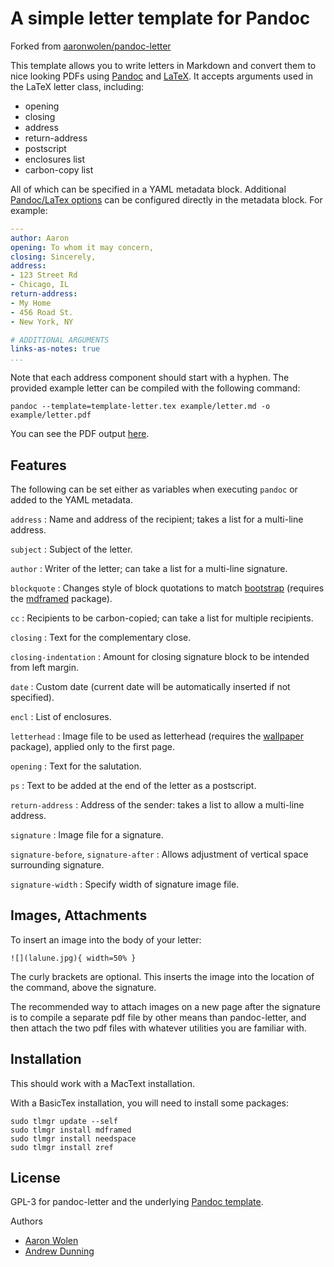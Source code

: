 A simple letter template for Pandoc
===================================

Forked from [aaronwolen/pandoc-letter](https://github.com/aaronwolen/pandoc-letter)

This template allows you to write letters in Markdown and convert them
to nice looking PDFs using [Pandoc][] and [LaTeX][]. It accepts
arguments used in the LaTeX letter class, including:

- opening
- closing
- address
- return-address
- postscript
- enclosures list
- carbon-copy list

All of which can be specified in a YAML metadata block. Additional
[Pandoc/LaTex options][pandoc-latex-variables] can be configured
directly in the metadata block. For example:

```yaml
---
author: Aaron
opening: To whom it may concern,
closing: Sincerely,
address:
- 123 Street Rd
- Chicago, IL
return-address:
- My Home
- 456 Road St.
- New York, NY

# ADDITIONAL ARGUMENTS
links-as-notes: true
...
```

Note that each address component should start with a hyphen. The
provided example letter can be compiled with the following command:

```shell
pandoc --template=template-letter.tex example/letter.md -o example/letter.pdf
```

You can see the PDF output
[here](https://github.com/aaronwolen/pandoc-letter/blob/master/example/letter.pdf).

Features
--------

The following can be set either as variables when executing `pandoc` or
added to the YAML metadata.

`address`
:   Name and address of the recipient; takes a list for a multi-line address.

`subject`
:   Subject of the letter.

`author`
:   Writer of the letter; can take a list for a multi-line signature.

`blockquote`
:   Changes style of block quotations to match [bootstrap][] (requires the [mdframed][] package).

`cc`
:   Recipients to be carbon-copied; can take a list for multiple recipients.

`closing`
:   Text for the complementary close.

`closing-indentation`
:   Amount for closing signature block to be intended from left margin.

`date`
:   Custom date (current date will be automatically inserted if not specified).

`encl`
:   List of enclosures.

`letterhead`
:   Image file to be used as letterhead (requires the [wallpaper][] package), applied only to the first page.

`opening`
:   Text for the salutation.

`ps`
:   Text to be added at the end of the letter as a postscript.

`return-address`
:   Address of the sender: takes a list to allow a multi-line address.

`signature`
:   Image file for a signature.

`signature-before`, `signature-after`
:   Allows adjustment of vertical space surrounding signature.

`signature-width`
:   Specify width of signature image file.

Images, Attachments
-------------------

To insert an image into the body of your letter:

```
![](lalune.jpg){ width=50% }
```

The curly brackets are optional.  This inserts the image into the
location of the command, above the signature.

The recommended way to attach images on a new page after the signature
is to compile a separate pdf file by other means than pandoc-letter,
and then attach the two pdf files with whatever utilities you are
familiar with.


Installation
------------

This should work with a MacText installation.

With a BasicTex installation, you will need to install some packages:

```shell
sudo tlmgr update --self
sudo tlmgr install mdframed
sudo tlmgr install needspace
sudo tlmgr install zref
```

License
-------

GPL-3 for pandoc-letter and the underlying [Pandoc template][latex-template].

Authors

- [Aaron Wolen][aaron] 
- [Andrew Dunning][andrew]

<!-- Links -->

[bootstrap]: http://getbootstrap.com/css/#type-blockquotes
[latex]: http://www.latex-project.org/
[latex-template]: https://github.com/jgm/pandoc-templates/blob/master/default.latex
[pandoc]: http://pandoc.org
[wallpaper]: https://www.ctan.org/pkg/wallpaper
[mdframed]: https://www.ctan.org/pkg/mdframed
[pandoc-latex-variables]: http://pandoc.org/MANUAL.html#variables-for-latex
[aaron]: http://aaronwolen.com
[andrew]: http://andrewdunning.ca

<!-- END -->
